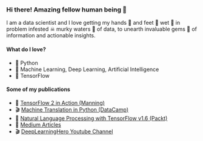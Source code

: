 ### Hi there! Amazing fellow human being 👋

I am a data scientist and I love getting my hands 🤚 and feet 🦶 wet 👀 in problem infested ☠ murky waters 🚤 of data, to unearth invaluable gems 💎 of information and actionable insights. 

#### What do I love?

- 🐍 Python
- 🤖 Machine Learning, Deep Learning, Artificial Intelligence
- 🧮 TensorFlow

#### Some of my publications

* 📙 [TensorFlow 2 in Action (Manning)](https://www.manning.com/books/tensorflow-in-action)
* 🎬 [Machine Translation in Python (DataCamp)](https://www.datacamp.com/courses/machine-translation-in-python)
* 📙 [Natural Language Processing with TensorFlow v1.6 (Packt)](https://www.amazon.com.au/Natural-Language-Processing-TensorFlow-language-ebook/dp/B077Q3VZFR)
* 📑 [Medium Articles](https://medium.com/@thushv89)
* 🎬 [DeepLearningHero Youtube Channel](https://www.youtube.com/channel/UC1HkxV8PtmWRyQ39MfzmtGA)
